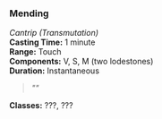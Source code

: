 ### Mending  
*Cantrip (Transmutation)*  
**Casting Time:** 1 minute  
**Range:** Touch  
**Components:** V, S, M (two lodestones)  
**Duration:** Instantaneous  

> *""*

**Classes:** ???, ???
